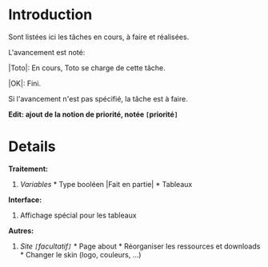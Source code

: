 # Introduction #
Sont listées ici les tâches en cours, à faire et réalisées.

L'avancement est noté:

|Toto|: En cours, Toto se charge de cette tâche.

|OK|: Fini.

Si l'avancement n'est pas spécifié, la tâche est à faire.

**Edit: ajout de la notion de priorité, notée `[`priorité`]`**

# Details #

**Traitement:**

  1. _Variables_
    * Type booléen |Fait en partie|
    * Tableaux

**Interface:**

  1. Affichage spécial pour les tableaux

**Autres:**

  1. _Site `[`facultatif`]`_
    * Page about
    * Réorganiser les ressources et downloads
    * Changer le skin (logo, couleurs, ...)

